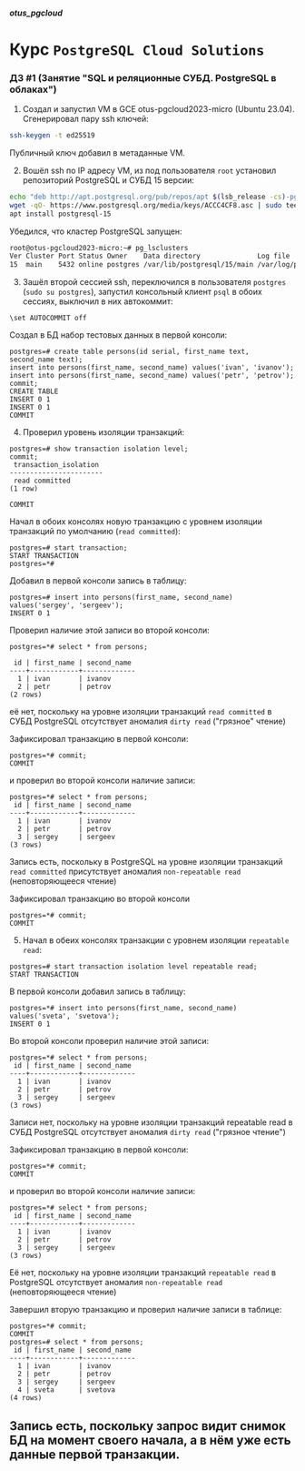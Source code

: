 ##### otus_pgcloud
# Курс `PostgreSQL Cloud Solutions`
### ДЗ #1 (Занятие "SQL и реляционные СУБД. PostgreSQL в облаках")

1. Создал и запустил VM в GCE otus-pgcloud2023-micro (Ubuntu 23.04).
Сгенерировал пару ssh ключей:
```bash
ssh-keygen -t ed25519
```
Публичный ключ добавил в метаданные VM.

2. Вошёл ssh по IP адресу VM, из под пользователя `root` установил репозиторий PostgreSQL и СУБД 15 версии:
```bash
echo "deb http://apt.postgresql.org/pub/repos/apt $(lsb_release -cs)-pgdg main" > /etc/apt/sources.list.d/pgdg.list
wget -qO- https://www.postgresql.org/media/keys/ACCC4CF8.asc | sudo tee /etc/apt/trusted.gpg.d/pgdg.asc &>/dev/null
apt install postgresql-15
```
Убедился, что кластер PostgreSQL запущен:
```bash
root@otus-pgcloud2023-micro:~# pg_lsclusters 
Ver Cluster Port Status Owner    Data directory              Log file
15  main    5432 online postgres /var/lib/postgresql/15/main /var/log/postgresql/postgresql-15-main.log
```

3. Зашёл второй сессией ssh, переключился в пользователя `postgres` (`sudo su
postgres`),
запустил консольный клиент `psql` в обоих сессиях, выключил в них автокоммит:
```
\set AUTOCOMMIT off
```

Cоздал в БД набор тестовых данных в первой консоли:
```
postgres=# create table persons(id serial, first_name text, second_name text);
insert into persons(first_name, second_name) values('ivan', 'ivanov');
insert into persons(first_name, second_name) values('petr', 'petrov');
commit;
CREATE TABLE
INSERT 0 1
INSERT 0 1
COMMIT
```

4. Проверил уровень изоляции транзакций:

```
postgres=# show transaction isolation level;
commit;
 transaction_isolation 
-----------------------
 read committed
(1 row)

COMMIT
```

Начал в обоих консолях новую транзакцию с уровнем изоляции транзакций по
умолчанию (`read committed`):
```
postgres=# start transaction;
START TRANSACTION
postgres=*# 
```

Добавил в первой консоли запись в таблицу:
```
postgres=# insert into persons(first_name, second_name) values('sergey', 'sergeev');
INSERT 0 1
```
Проверил наличие этой записи во второй консоли:
```
postgres=*# select * from persons;

 id | first_name | second_name 
----+------------+-------------
  1 | ivan       | ivanov
  2 | petr       | petrov
(2 rows)
```
её нет, поскольку на уровне изоляции транзакций `read committed` в СУБД
PostgreSQL отсутствует аномалия `dirty read` ("грязное" чтение)

Зафиксировал транзакцию в первой консоли:
```
postgres=*# commit;
COMMIT
```
и проверил во второй консоли наличие записи:
```
postgres=*# select * from persons;
 id | first_name | second_name 
----+------------+-------------
  1 | ivan       | ivanov
  2 | petr       | petrov
  3 | sergey     | sergeev
(3 rows)
```
Запись есть, поскольку в PostgreSQL на уровне изоляции транзакций `read
committed` присутствует аномалия `non-repeatable read` (неповторяющееся
чтение)

Зафиксировал транзакцию во второй консоли
```
postgres=*# commit;
COMMIT
```
5. Начал в обеих консолях транзакции с уровнем изоляции `repeatable read`:
```
postgres=# start transaction isolation level repeatable read;
START TRANSACTION
```
В первой консоли добавил запись в таблицу:
```
postgres=*# insert into persons(first_name, second_name) values('sveta', 'svetova');
INSERT 0 1
```
Во второй консоли проверил наличие этой записи:
```
postgres=*# select * from persons;
 id | first_name | second_name 
----+------------+-------------
  1 | ivan       | ivanov
  2 | petr       | petrov
  3 | sergey     | sergeev
(3 rows)
```
Записи нет, поскольку на уровне изоляции транзакций repeatable read в СУБД
PostgreSQL отсутствует аномалия `dirty read` ("грязное чтение")

Зафиксировал транзакцию в первой консоли:
```
postgres=*# commit;
COMMIT
```
и проверил во второй консоли наличие записи:
```
postgres=*# select * from persons;
 id | first_name | second_name 
----+------------+-------------
  1 | ivan       | ivanov
  2 | petr       | petrov
  3 | sergey     | sergeev
(3 rows)
```
Её нет, поскольку на уровне изоляции транзакций `repeatable read` в
PostgreSQL отсутствует аномалия `non-repeatable read` (неповторяющееся чтение)

Завершил вторую транзакцию и проверил наличие записи в таблице:
```
postgres=*# commit;
COMMIT
postgres=# select * from persons;
 id | first_name | second_name 
----+------------+-------------
  1 | ivan       | ivanov
  2 | petr       | petrov
  3 | sergey     | sergeev
  4 | sveta      | svetova
(4 rows)
```
Запись есть, поскольку запрос видит снимок БД на момент своего начала, а в
нём уже есть данные первой транзакции.
---
